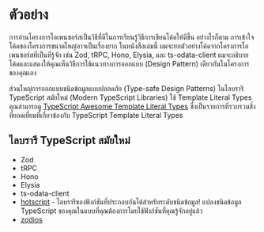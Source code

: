 # ตัวอย่าง

การอ่านโครงการโอเพนซอร์สเป็นวิธีที่ดีในการเรียนรู้วิธีการเขียนโค้ดให้ดีขึ้น อย่างไรก็ตาม การเข้าใจโค้ดของโครงการขนาดใหญ่อาจเป็นเรื่องยาก ในหนังสือเล่มนี้ ผมจะยกตัวอย่างโค้ดจากโครงการโอเพนซอร์สที่เป็นที่รู้จัก เช่น Zod, tRPC, Hono, Elysia, และ ts-odata-client ผมจะอธิบายโค้ดและแสดงให้คุณเห็นวิธีการใช้แนวทางการออกแบบ (Design Pattern) เดียวกันในโครงการของคุณเอง

ส่วนใหญ่การออกแบบชนิดข้อมูลแบบปลอดภัย (Type-safe Design Patterns) ในไลบรารี TypeScript สมัยใหม่ (Modern TypeScript Libraries) ใช้ Template Literal Types คุณสามารถดู [TypeScript Awesome Template Literal Types](https://github.com/ghoullier/awesome-template-literal-types) ซึ่งเป็นรายการที่รวบรวมสิ่งที่ยอดเยี่ยมที่เกี่ยวข้องกับ TypeScript Template Literal Types

## ไลบรารี TypeScript สมัยใหม่

- Zod
- tRPC
- Hono
- Elysia
- ts-odata-client
- [hotscript](https://github.com/gvergnaud/hotscript) - ไลบรารีของฟังก์ชันที่ประกอบกันได้สำหรับระดับชนิดข้อมูล! แปลงชนิดข้อมูล TypeScript ของคุณในแบบที่คุณต้องการโดยใช้ฟังก์ชันที่คุณรู้จักอยู่แล้ว
- [zodios](https://www.zodios.org/)